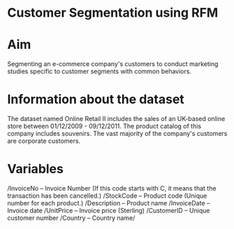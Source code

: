 # Customer Segmentation using RFM 

# Aim

Segmenting an e-commerce company's customers to conduct marketing studies specific to customer segments with common behaviors.

# Information about the dataset

The dataset named Online Retail II includes the sales of an UK-based online store between 01/12/2009 - 09/12/2011. The product catalog of this company includes souvenirs. The vast majority of the company's customers are corporate customers.


# Variables
/InvoiceNo – Invoice Number (If this code starts with C, it means that the transaction has been cancelled.)
/StockCode – Product code (Unique number for each product.)
/Description – Product name
/InvoiceDate – Invoice date
/UnitPrice – Invoice price (Sterling)
/CustomerID – Unique customer number
/Country – Country name/
